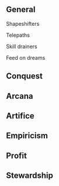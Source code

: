 ## General
Shapeshifters

Telepaths

Skill drainers

Feed on dreams

## Conquest

## Arcana

## Artifice

## Empiricism

## Profit

## Stewardship